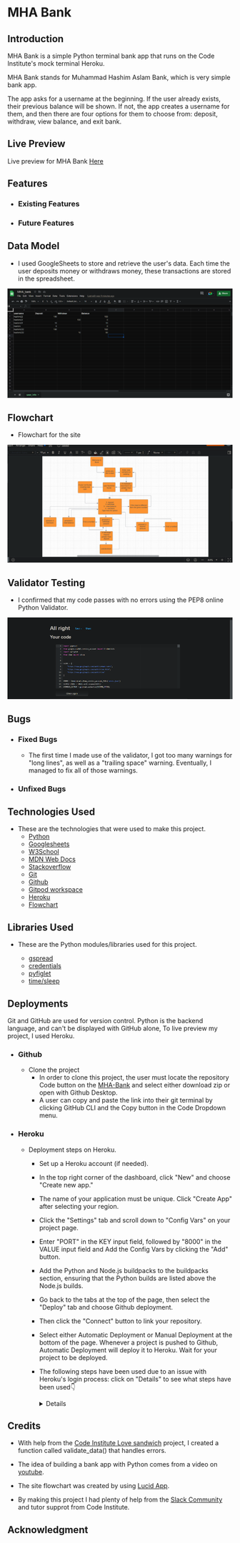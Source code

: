 # MHA Bank



## Introduction
MHA Bank is a simple Python terminal bank app that runs on the Code Institute's mock terminal Heroku.


MHA Bank stands for Muhammad Hashim Aslam Bank, which is very simple bank app.

The app asks for a username at the beginning. If the user already exists, their previous balance will be shown. If not, the app creates a username for them, and then there are four options for them to choose from: deposit, withdraw, view balance, and exit bank.

## Live Preview
Live preview for MHA Bank [Here](https://mha-bank.herokuapp.com/)


## Features 
* ### Existing Features
* ### Future Features

## Data Model
* I used GoogleSheets to store and retrieve the user's data. Each time the user deposits money or withdraws money, these transactions are stored in the spreadsheet.

![image for googlesheets that iused](/readme-images/googlesheet-image.png)

## Flowchart
* Flowchart for the site

![image for flochart for site](/readme-images/flowchart.png)

## Validator Testing

* I confirmed that my code passes with no errors using the PEP8 online Python Validator. 

![image for validator i used to check my project](/readme-images/python-validator.png)

## Bugs


* ### Fixed Bugs
    * The first time I made use of the validator, I got too many warnings for "long lines", as well as a "trailing space" warning. Eventually, I managed to fix all of those warnings.
* ### Unfixed Bugs

## Technologies Used
* These are the technologies that were used to make this project.
    * [Python](https://www.python.org/)
    * [Googlesheets](https://www.google.co.uk/sheets/about/)
    * [W3School](https://www.w3schools.com/)
    * [MDN Web Docs](https://developer.mozilla.org/en-US/)
    * [Stackoverflow](https://stackoverflow.com/)
    * [Git](https://git-scm.com/)
    * [Github](https://github.com/)
    * [Gitpod workspace](https://gitpod.io/workspaces)
    * [Heroku](https://dashboard.heroku.com/apps)
    * [Flowchart](https://lucid.app/documents#/documents?folder_id=home)

## Libraries Used

* These are the Python modules/libraries used for this project.

    * [gspread](https://docs.gspread.org/en/v3.7.0/api.html)
    * [credentials](https://pypi.org/project/credentials/)
    * [pyfiglet](https://pypi.org/project/pyfiglet/0.7/)
    * [time/sleep](https://www.programiz.com/python-programming/time/sleep)

## Deployments
Git and GitHub are used for version control. Python is the backend language, and can't be displayed with GitHub alone, To live preview my project, I used Heroku.
* ### Github
    * Clone the project
        * In order to clone this project, the user must locate the repository Code button on the [MHA-Bank](https://github.com/hashim222/mha-bank) and select either download zip or open with Github Desktop. 
        * A user can copy and paste the link into their git terminal by clicking GitHub CLI and the Copy button in the Code Dropdown menu.

* ### Heroku
    * Deployment steps on Heroku. 

        * Set up a Heroku account (if needed).

        * In the top right corner of the dashboard, click "New" and choose "Create new app."

        * The name of your application must be unique. Click "Create App" after selecting your region.

        * Click the "Settings" tab and scroll down to "Config Vars" on your project page.

        * Enter "PORT" in the KEY input field, followed by "8000" in the VALUE input field and Add the Config Vars by clicking the "Add" button.

        * Add the Python and Node.js buildpacks to the buildpacks section, ensuring that the Python builds are listed above the Node.js builds.


        * Go back to the tabs at the top of the page, then select the "Deploy" tab and choose Github deployment.

        * Then click the "Connect" button to link your repository.

        * Select either Automatic Deployment or Manual Deployment at the bottom of the page. Whenever a project is pushed to Github, Automatic Deployment will deploy it to Heroku. Wait for your project to be deployed.

        * The following steps have been used due to an issue with Heroku's login process: click on "Details" to see what steps have been used👇<details>IF YOU ARE CREATING A NEW DEPLOYMENT/APP<br><br>
Run the command heroku login -i and login when prompted. Then run the command heroku create your_app_name_here to create a new app, replacing your_app_name_here with the name you want to give your app. This will create a new Heroku app and link it to your Gitpod terminal. You can then access the app via the Heroku dashboard and set up your config vars.<br><br>
IF YOU ALREADY HAVE AN APP CREATED WHICH USES AUTOMATIC DEPLOYS.<br>
Run the command heroku login -i and login when prompted. Then run the following command: heroku git:remote -a your_app_name_here and replace your_app_name_here with the name of your Heroku app. This will link the app to your Gitpod terminal.
Once you have followed the appropriate step above, your Heroku app will be linked to your Gitpod workspace.
HOW TO DEPLOY
After linking your app to your workspace with one of the above steps, you can then deploy new versions of the app by running the command git push heroku main and your app will be deployed to Heroku.</details>

## Credits

* With help from the [Code Institute Love sandwich](https://github.com/Code-Institute-Solutions/love-sandwiches-p5-sourcecode) project, I created a function called validate_data() that handles errors.

* The idea of building a bank app with Python comes from a video on [youtube](https://www.youtube.com/watch?v=xTh-ln2XhgU).

* The site flowchart was created by using [Lucid App](https://lucid.app/documents#/documents?folder_id=home).

* By making this project I had plenty of help from the [Slack Community](https://slack.com/intl/en-gb/) and tutor supprot from Code Institute.

## Acknowledgment

